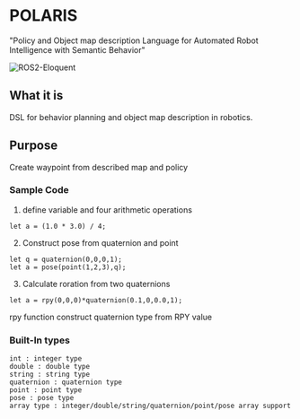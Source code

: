 # POLARIS
"Policy and Object map description Language for Automated Robot Intelligence with Semantic Behavior"

![ROS2-Eloquent](https://github.com/OUXT-Polaris/polaris/workflows/ROS2-Eloquent/badge.svg)

## What it is
DSL for behavior planning and object map description in robotics.

## Purpose
Create waypoint from described map and policy

### Sample Code
1. define variable and four arithmetic operations
```
let a = (1.0 * 3.0) / 4;
```
2. Construct pose from quaternion and point
```
let q = quaternion(0,0,0,1);
let a = pose(point(1,2,3),q);
```
3. Calculate roration from two quaternions
```
let a = rpy(0,0,0)*quaternion(0.1,0,0.0,1);
```
rpy function construct quaternion type from RPY value

### Built-In types
```
int : integer type
double : double type
string : string type 
quaternion : quaternion type
point : point type
pose : pose type
array type : integer/double/string/quaternion/point/pose array support
```